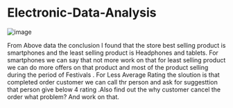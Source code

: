 # Electronic-Data-Analysis
![image](https://github.com/user-attachments/assets/bf575386-7a77-463b-860f-cd1e08db314a)


From Above data  the conclusion I found that the store best selling product is smartphones and the least selling product is Headphones and tablets. For smartphones we can say that not more work on that for least selling product  we can do more offers on that product and most of the product selling during the period of Festivals .
For  Less Average Rating the sloution is that completed order customer we can call thr person and ask for suggesttion that person give below 4 rating .Also find out the why customer cancel the order what problem? And work on that. 
